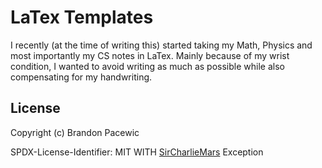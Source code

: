# LaTex Templates

I recently (at the time of writing this) started taking my Math, Physics and most importantly my CS notes
in LaTex. Mainly because of my wrist condition, I wanted to avoid writing as much as possible while also
compensating for my handwriting.

## License

Copyright (c) Brandon Pacewic

SPDX-License-Identifier: MIT WITH [SirCharlieMars](https://github.com/SirCharlieMars) Exception
